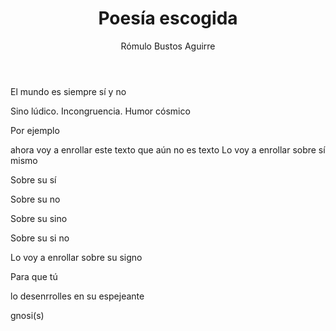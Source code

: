 ﻿---
title: Poesía escogida
layout: book
editorial: "Ministerio de Cultura"
ciudad: "Bogotá"
edicion: 2014
year: 
author: "Rómulo Bustos Aguirre"
nacionalidad: "Colombia"
repositorio: "Biblioteca Virtual del Banco de la República"
repurl: https://babel.banrepcultural.org/
img: poesia-escogida-romulo-bustos.jpg
descarga: https://ia601508.us.archive.org/1/items/poesia-escogida-romulo-bustos-aguirre/Poes%C3%ADa%20escogida%20-%20R%C3%B3mulo%20Bustos%20Aguirre.pdf
biblioteca: 
periodo: "Siglo XX"
feature: 
---
 
 
El mundo es siempre sí y no
 
Sino lúdico. Incongruencia. Humor cósmico
 
Por ejemplo
 
ahora voy a enrollar este texto
 que aún no es texto
Lo voy a enrollar sobre sí mismo
 
Sobre su sí
 
Sobre su no
 
Sobre su sino
 
Sobre su si no
 
Lo voy a enrollar sobre su signo
 
Para que tú
 
lo desenrrolles en su espejeante
 
 gnosi(s)